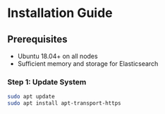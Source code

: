 # Installation Guide

## Prerequisites
- Ubuntu 18.04+ on all nodes
- Sufficient memory and storage for Elasticsearch

### Step 1: Update System
```bash
sudo apt update
sudo apt install apt-transport-https


